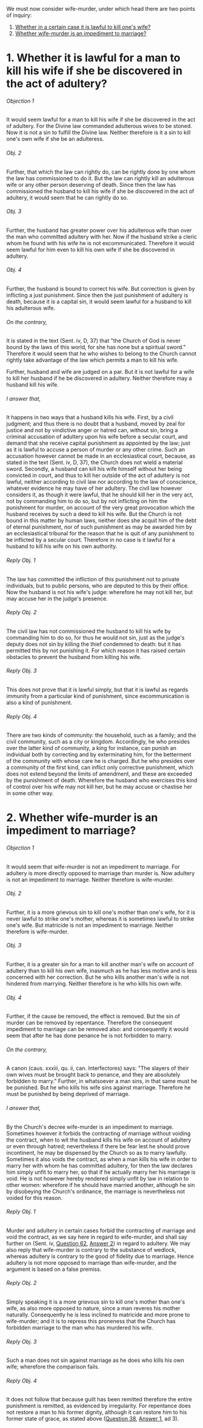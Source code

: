 We must now consider wife-murder, under which head there are two points of inquiry:  

1. [ Whether in a certain case it is lawful to kill one's wife?](#1.%20Whether%20it%20is%20lawful%20for%20a%20man%20to%20kill%20his%20wife%20if%20she%20be%20discovered%20in%20the%20act%20of%20adultery?)
2. [ Whether wife-murder is an impediment to marriage?](#2.%20Whether%20wife-murder%20is%20an%20impediment%20to%20marriage?)



# 1. Whether it is lawful for a man to kill his wife if she be discovered in the act of adultery? 

###### Objection 1
It would seem lawful for a man to kill his wife if she be discovered in the act of adultery. For the Divine law commanded adulterous wives to be stoned. Now it is not a sin to fulfill the Divine law. Neither therefore is it a sin to kill one's own wife if she be an adulteress.  

###### Obj. 2
Further, that which the law can rightly do, can be rightly done by one whom the law has commissioned to do it. But the law can rightly kill an adulterous wife or any other person deserving of death. Since then the law has commissioned the husband to kill his wife if she be discovered in the act of adultery, it would seem that he can rightly do so.  

###### Obj. 3
Further, the husband has greater power over his adulterous wife than over the man who committed adultery with her. Now if the husband strike a cleric whom he found with his wife he is not excommunicated. Therefore it would seem lawful for him even to kill his own wife if she be discovered in adultery.  

###### Obj. 4
Further, the husband is bound to correct his wife. But correction is given by inflicting a just punishment. Since then the just punishment of adultery is death, because it is a capital sin, it would seem lawful for a husband to kill his adulterous wife.  

###### On the contrary,
It is stated in the text (Sent. iv, D, 37) that "the Church of God is never bound by the laws of this world, for she has none but a spiritual sword." Therefore it would seem that he who wishes to belong to the Church cannot rightly take advantage of the law which permits a man to kill his wife.  

Further, husband and wife are judged on a par. But it is not lawful for a wife to kill her husband if he be discovered in adultery. Neither therefore may a husband kill his wife.  

###### I answer that,
It happens in two ways that a husband kills his wife. First, by a civil judgment; and thus there is no doubt that a husband, moved by zeal for justice and not by vindictive anger or hatred can, without sin, bring a criminal accusation of adultery upon his wife before a secular court, and demand that she receive capital punishment as appointed by the law; just as it is lawful to accuse a person of murder or any other crime. Such an accusation however cannot be made in an ecclesiastical court, because, as stated in the text (Sent. iv, D, 37), the Church does not wield a material sword. Secondly, a husband can kill his wife himself without her being convicted in court, and thus to kill her outside of the act of adultery is not lawful, neither according to civil law nor according to the law of conscience, whatever evidence he may have of her adultery. The civil law however considers it, as though it were lawful, that he should kill her in the very act, not by commanding him to do so, but by not inflicting on him the punishment for murder, on account of the very great provocation which the husband receives by such a deed to kill his wife. But the Church is not bound in this matter by human laws, neither does she acquit him of the debt of eternal punishment, nor of such punishment as may be awarded him by an ecclesiastical tribunal for the reason that he is quit of any punishment to be inflicted by a secular court. Therefore in no case is it lawful for a husband to kill his wife on his own authority.  

###### Reply Obj. 1
The law has committed the infliction of this punishment not to private individuals, but to public persons, who are deputed to this by their office. Now the husband is not his wife's judge: wherefore he may not kill her, but may accuse her in the judge's presence.  

###### Reply Obj. 2
The civil law has not commissioned the husband to kill his wife by commanding him to do so, for thus he would not sin, just as the judge's deputy does not sin by killing the thief condemned to death: but it has permitted this by not punishing it. For which reason it has raised certain obstacles to prevent the husband from killing his wife.  

###### Reply Obj. 3
This does not prove that it is lawful simply, but that it is lawful as regards immunity from a particular kind of punishment, since excommunication is also a kind of punishment.  

###### Reply Obj. 4
There are two kinds of community: the household, such as a family; and the civil community, such as a city or kingdom. Accordingly, he who presides over the latter kind of community, a king for instance, can punish an individual both by correcting and by exterminating him, for the betterment of the community with whose care he is charged. But he who presides over a community of the first kind, can inflict only corrective punishment, which does not extend beyond the limits of amendment, and these are exceeded by the punishment of death. Wherefore the husband who exercises this kind of control over his wife may not kill her, but he may accuse or chastise her in some other way.  




# 2. Whether wife-murder is an impediment to marriage? 

###### Objection 1
It would seem that wife-murder is not an impediment to marriage. For adultery is more directly opposed to marriage than murder is. Now adultery is not an impediment to marriage. Neither therefore is wife-murder.  

###### Obj. 2
Further, it is a more grievous sin to kill one's mother than one's wife, for it is never lawful to strike one's mother, whereas it is sometimes lawful to strike one's wife. But matricide is not an impediment to marriage. Neither therefore is wife-murder.  

###### Obj. 3
Further, it is a greater sin for a man to kill another man's wife on account of adultery than to kill his own wife, inasmuch as he has less motive and is less concerned with her correction. But he who kills another man's wife is not hindered from marrying. Neither therefore is he who kills his own wife.  

###### Obj. 4
Further, if the cause be removed, the effect is removed. But the sin of murder can be removed by repentance. Therefore the consequent impediment to marriage can be removed also: and consequently it would seem that after he has done penance he is not forbidden to marry.  

###### On the contrary,
A canon (caus. xxxiii, qu. ii, can. Interfectores) says: "The slayers of their own wives must be brought back to penance, and they are absolutely forbidden to marry." Further, in whatsoever a man sins, in that same must he be punished. But he who kills his wife sins against marriage. Therefore he must be punished by being deprived of marriage.  

###### I answer that,
By the Church's decree wife-murder is an impediment to marriage. Sometimes however it forbids the contracting of marriage without voiding the contract, when to wit the husband kills his wife on account of adultery or even through hatred; nevertheless if there be fear lest he should prove incontinent, he may be dispensed by the Church so as to marry lawfully. Sometimes it also voids the contract, as when a man kills his wife in order to marry her with whom he has committed adultery, for then the law declares him simply unfit to marry her, so that if he actually marry her his marriage is void. He is not however hereby rendered simply unfit by law in relation to other women: wherefore if he should have married another, although he sin by disobeying the Church's ordinance, the marriage is nevertheless not voided for this reason.  

###### Reply Obj. 1
Murder and adultery in certain cases forbid the contracting of marriage and void the contract, as we say here in regard to wife-murder, and shall say further on (Sent. iv, [Question 62](62.%20Impediment%20that%20Supervenes%20to%20Marriage%20After%20Its%20Consummation,%20Namely%20Fornication.md), [Answer 2](62.%20Impediment%20that%20Supervenes%20to%20Marriage%20After%20Its%20Consummation,%20Namely%20Fornication.md#2.%20Whether%20the%20husband%20is%20bound%20by%20precept%20to%20put%20away%20his%20wife%20when%20she%20is%20guilty%20of%20fornication?%20)) in regard to adultery. We may also reply that wife-murder is contrary to the substance of wedlock, whereas adultery is contrary to the good of fidelity due to marriage. Hence adultery is not more opposed to marriage than wife-murder, and the argument is based on a false premiss.  

###### Reply Obj. 2
Simply speaking it is a more grievous sin to kill one's mother than one's wife, as also more opposed to nature, since a man reveres his mother naturally. Consequently he is less inclined to matricide and more prone to wife-murder; and it is to repress this proneness that the Church has forbidden marriage to the man who has murdered his wife.  

###### Reply Obj. 3
Such a man does not sin against marriage as he does who kills his own wife; wherefore the comparison fails.  

###### Reply Obj. 4
It does not follow that because guilt has been remitted therefore the entire punishment is remitted, as evidenced by irregularity. For repentance does not restore a man to his former dignity, although it can restore him to his former state of grace, as stated above ([Question 38](../34.%20Holy%20Orders%20(7)/38.%20Those%20Who%20Confer%20This%20Sacrament.md), [Answer 1](../34.%20Holy%20Orders%20(7)/38.%20Those%20Who%20Confer%20This%20Sacrament.md#1.%20Whether%20a%20bishop%20alone%20confers%20the%20sacrament%20of%20Order?%20), ad 3).